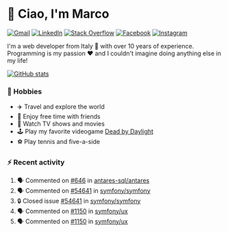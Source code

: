 # 👋 Ciao, I'm Marco

[![Gmail](https://img.shields.io/badge/Gmail-%23BB001B?style=flat-square&logo=gmail&logoColor=white)](mailto:gremo1982@gmail.com)
[![LinkedIn](https://img.shields.io/badge/LinkedIn-%230e76a8?style=flat-square&logo=linkedin)](https://www.linkedin.com/in/marco-polichetti)
[![Stack Overflow](https://img.shields.io/stackexchange/stackoverflow/r/220180?style=flat&logo=stackoverflow&label=Stack%20Overflow&color=%23F47F24)](https://stackoverflow.com/users/220180)
[![Facebook](https://img.shields.io/badge/-Facebook-%234267B2?style=flat-square&logo=facebook&logoColor=white)](https://www.facebook.com/marco.poliketti)
[![Instagram](https://img.shields.io/badge/-Instagram-%23C13584?style=flat-square&logo=instagram&logoColor=white)](https://www.instagram.com/marco.gremo)

I'm a web developer from Italy 🍕 with over 10 years of experience. Programming is my passion ❤️ and I couldn't imagine doing anything else in my life!

[![GitHub stats](https://github-readme-stats.vercel.app/api?username=gremo&show_icons=true&rank_icon=github&theme=transparent)](https://github.com/anuraghazra/github-readme-stats)

### 📅 Hobbies

- ✈️ Travel and explore the world
- 🍻 Enjoy free time with friends
- 🎥 Watch TV shows and movies
- 🕹️ Play my favorite videogame [Dead by Daylight](https://deadbydaylight.com)
- ⚽ Play tennis and five-a-side

### ⚡ Recent activity

<!--START_SECTION:activity-->
1. 🗣 Commented on [#646](https://github.com/antares-sql/antares/issues/646#issuecomment-2099302941) in [antares-sql/antares](https://github.com/antares-sql/antares)
2. 🗣 Commented on [#54641](https://github.com/symfony/symfony/issues/54641#issuecomment-2097805471) in [symfony/symfony](https://github.com/symfony/symfony)
3. 🔒 Closed issue [#54641](https://github.com/symfony/symfony/issues/54641) in [symfony/symfony](https://github.com/symfony/symfony)
4. 🗣 Commented on [#1150](https://github.com/symfony/ux/issues/1150#issuecomment-2065980001) in [symfony/ux](https://github.com/symfony/ux)
5. 🗣 Commented on [#1150](https://github.com/symfony/ux/issues/1150#issuecomment-2065916717) in [symfony/ux](https://github.com/symfony/ux)
<!--END_SECTION:activity-->
